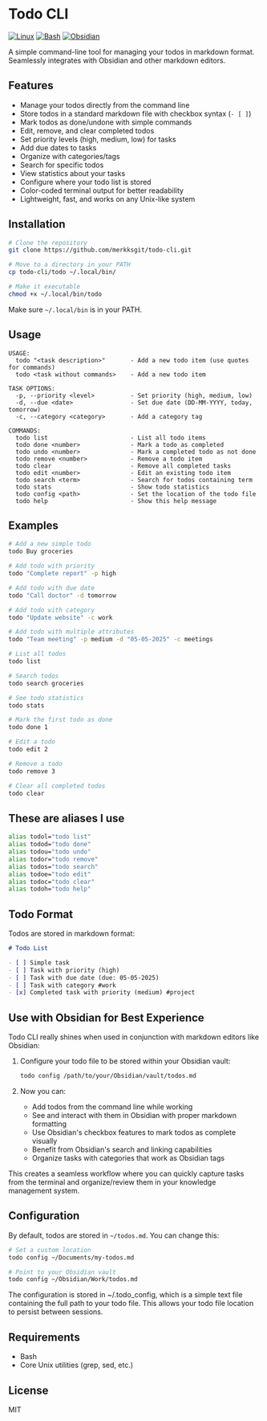 # Todo CLI

[![Linux](https://img.shields.io/badge/Linux-FCC624?logo=linux&logoColor=black)](#)
[![Bash](https://img.shields.io/badge/Bash-4EAA25?logo=gnubash&logoColor=fff)](#)
[![Obsidian](https://img.shields.io/badge/Obsidian-%23483699.svg?&logo=obsidian&logoColor=white)](#)

A simple command-line tool for managing your todos in markdown format. Seamlessly integrates with Obsidian and other markdown editors.

## Features

- Manage your todos directly from the command line
- Store todos in a standard markdown file with checkbox syntax (`- [ ]`)
- Mark todos as done/undone with simple commands
- Edit, remove, and clear completed todos
- Set priority levels (high, medium, low) for tasks
- Add due dates to tasks
- Organize with categories/tags
- Search for specific todos
- View statistics about your tasks
- Configure where your todo list is stored
- Color-coded terminal output for better readability
- Lightweight, fast, and works on any Unix-like system

## Installation

```bash
# Clone the repository
git clone https://github.com/merkksgit/todo-cli.git

# Move to a directory in your PATH
cp todo-cli/todo ~/.local/bin/

# Make it executable
chmod +x ~/.local/bin/todo
```

Make sure `~/.local/bin` is in your PATH.

## Usage

```
USAGE:
  todo "<task description>"       - Add a new todo item (use quotes for commands)
  todo <task without commands>    - Add a new todo item

TASK OPTIONS:
  -p, --priority <level>          - Set priority (high, medium, low)
  -d, --due <date>                - Set due date (DD-MM-YYYY, today, tomorrow)
  -c, --category <category>       - Add a category tag

COMMANDS:
  todo list                       - List all todo items
  todo done <number>              - Mark a todo as completed
  todo undo <number>              - Mark a completed todo as not done
  todo remove <number>            - Remove a todo item
  todo clear                      - Remove all completed tasks
  todo edit <number>              - Edit an existing todo item
  todo search <term>              - Search for todos containing term
  todo stats                      - Show todo statistics
  todo config <path>              - Set the location of the todo file
  todo help                       - Show this help message
```

## Examples

```bash
# Add a new simple todo
todo Buy groceries

# Add todo with priority
todo "Complete report" -p high

# Add todo with due date
todo "Call doctor" -d tomorrow

# Add todo with category
todo "Update website" -c work

# Add todo with multiple attributes
todo "Team meeting" -p medium -d "05-05-2025" -c meetings

# List all todos
todo list

# Search todos
todo search groceries

# See todo statistics
todo stats

# Mark the first todo as done
todo done 1

# Edit a todo
todo edit 2

# Remove a todo
todo remove 3

# Clear all completed todos
todo clear
```

## These are aliases I use

```bash
alias todol="todo list"
alias todod="todo done"
alias todou="todo undo"
alias todor="todo remove"
alias todos="todo search"
alias todoe="todo edit"
alias todoc="todo clear"
alias todoh="todo help"
```

## Todo Format

Todos are stored in markdown format:

```markdown
# Todo List

- [ ] Simple task
- [ ] Task with priority (high)
- [ ] Task with due date (due: 05-05-2025)
- [ ] Task with category #work
- [x] Completed task with priority (medium) #project
```

## Use with Obsidian for Best Experience

Todo CLI really shines when used in conjunction with markdown editors like Obsidian:

1. Configure your todo file to be stored within your Obsidian vault:

   ```bash
   todo config /path/to/your/Obsidian/vault/todos.md
   ```

2. Now you can:
   - Add todos from the command line while working
   - See and interact with them in Obsidian with proper markdown formatting
   - Use Obsidian's checkbox features to mark todos as complete visually
   - Benefit from Obsidian's search and linking capabilities
   - Organize tasks with categories that work as Obsidian tags

This creates a seamless workflow where you can quickly capture tasks from the terminal and organize/review them in your knowledge management system.

## Configuration

By default, todos are stored in `~/todos.md`. You can change this:

```bash
# Set a custom location
todo config ~/Documents/my-todos.md

# Point to your Obsidian vault
todo config ~/Obsidian/Work/todos.md
```

The configuration is stored in ~/.todo_config, which is a simple text file containing the full path to your todo file. This allows your todo file location to persist between sessions.

## Requirements

- Bash
- Core Unix utilities (grep, sed, etc.)

## License

MIT
